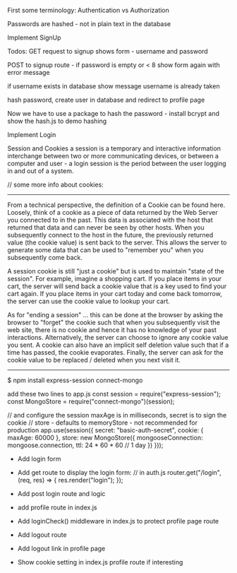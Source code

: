 First some terminology:
Authentication vs Authorization

Passwords are hashed - not in plain text in the database



Implement SignUp



Todos: 
GET request to signup shows form - username and password

POST to signup route - if password is empty or < 8 show form again with error message

if username exists in database show message username is already taken

hash password, create user in database and redirect to profile page

Now we have to use a package to hash the password - install bcrypt and show the hash.js to demo hashing






Implement Login



Session and Cookies
 a session is a temporary and interactive information interchange between two or more communicating devices, or between a computer and user - a login session is the period between the user logging in and
 out of a system.

// some more info about cookies: 
**************************************************
From a technical perspective, the definition of a Cookie can be found here. Loosely, think of a cookie as a piece of data returned by the Web Server you connected to in the past. This data is associated with the host that returned that data and can never be seen by other hosts. When you subsequently connect to the host in the future, the previously returned value (the cookie value) is sent back to the server. This allows the server to generate some data that can be used to "remember you" when you subsequently come back.

A session cookie is still "just a cookie" but is used to maintain "state of the session". For example, imagine a shopping cart. If you place items in your cart, the server will send back a cookie value that is a key used to find your cart again. If you place items in your cart today and come back tomorrow, the server can use the cookie value to lookup your cart.

As for "ending a session" ... this can be done at the browser by asking the browser to "forget" the cookie such that when you subsequently visit the web site, there is no cookie and hence it has no knowledge of your past interactions. Alternatively, the server can choose to ignore any cookie value you sent. A cookie can also have an implicit self deletion value such that if a time has passed, the cookie evaporates. Finally, the server can ask for the cookie value to be replaced / deleted when you next visit it.

*******************************


$ npm install express-session connect-mongo

add these two lines to app.js
const session    = require("express-session");
const MongoStore = require("connect-mongo")(session);

// and configure the session maxAge is in milliseconds, secret is to sign the cookie
// store - defaults to memoryStore - not recommended for production
app.use(session({
  secret: "basic-auth-secret",
  cookie: { maxAge: 60000 },
  store: new MongoStore({
    mongooseConnection: mongoose.connection,
    ttl: 24 * 60 * 60 // 1 day
  })
}));

- Add login form

- Add get route to display the login form:
// in auth.js 
router.get("/login", (req, res) => {
  res.render("login");
});

- Add post login route and logic

- add profile route in index.js 

- Add loginCheck() middleware in index.js to protect profile page route

- Add logout route 

- Add logout link in profile page

- Show cookie setting in index.js profile route if interesting 